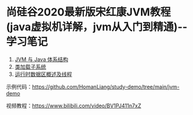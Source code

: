 # 尚硅谷2020最新版宋红康JVM教程(java虚拟机详解，jvm从入门到精通)--学习笔记

1. [JVM 与 Java 体系结构](https://github.com/HomanLiang/study-demo/blob/main/jvm-demo/document/chapter1_1.md)
2. [类加载子系统](https://github.com/HomanLiang/study-demo/blob/main/jvm-demo/document/chapter1_2.md)
3. [运行时数据区概述及线程](https://github.com/HomanLiang/study-demo/blob/main/jvm-demo/document/chapter1_3.md)



示例代码：https://github.com/HomanLiang/study-demo/tree/main/jvm-demo

视频教程：https://www.bilibili.com/video/BV1PJ411n7xZ